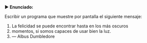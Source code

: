 **► Enunciado:**

Escribir un programa que muestre por pantalla el siguiente mensaje:

1. La felicidad se puede encontrar hasta en los más oscuros 
2. momentos, si somos capaces de usar bien la luz.
3. — Albus Dumbledore